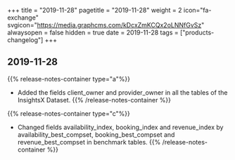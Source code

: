 +++
title = "2019-11-28"
pagetitle = "2019-11-28"
weight = 2
icon="fa-exchange"
svgicon="https://media.graphcms.com/kDcxZmKCQx2oLNNfGvSz"
alwaysopen = false
hidden = true
date = 2019-11-28
tags = ["products-changelog"]
+++

## 2019-11-28

{{% release-notes-container type="a"%}}
* Added the fields client\_owner and provider\_owner in all the tables of the InsightsX Dataset.
{{% /release-notes-container %}}

{{% release-notes-container type="c"%}}
* Changed fields availability\_index, booking\_index and revenue\_index by availability\_best\_compset, booking\_best\_compset and revenue\_best\_compset in benchmark tables.
{{% /release-notes-container %}}

